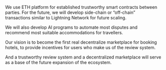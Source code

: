 We use ETH platform for established trustworthy smart contracts between parties. For the future, we will develop side-chain or “off-chain” transactions similar to Lightning Network for future scaling.

We will also develop AI programs to automate most disputes and recommend most suitable accommodations for travellers.

Our vision is to become the first real decentralize marketplace for booking hotels, to provide incentives for users who make us of the review system.

And a trustworthy review system and a decentralized marketplace will serve as a base of the future expansion of the ecosystem.
